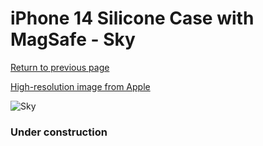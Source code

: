 # iPhone 14 Silicone Case with MagSafe - Sky

[Return to previous page](/iphone_14)

[High-resolution image from Apple](https://store.storeimages.cdn-apple.com/8756/as-images.apple.com/is/MQU93?wid=4500&hei=4500&fmt=png)

<div style="width: 384px"><img src="/everypreview/MQU93.png" alt="Sky"></div>

### Under construction
